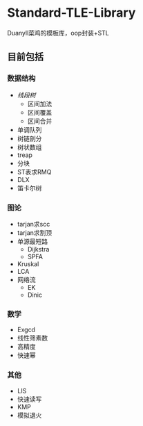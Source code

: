 # Standard-TLE-Library

Duanyll菜鸡的模板库，oop封装+STL

## 目前包括

### 数据结构

- *线段树*
	- 区间加法
	- 区间覆盖
	- 区间合并
- 单调队列
- 树链剖分
- 树状数组
- treap
- 分块
- ST表求RMQ
- DLX
- 笛卡尔树

### 图论

- tarjan求scc
- tarjan求割顶
- 单源最短路
    - Dijkstra
    - SPFA
- Kruskal
- LCA
- 网络流
	- EK
	- Dinic

### 数学

- Exgcd
- 线性筛素数
- 高精度
- 快速幂

### 其他

- LIS
- 快速读写
- KMP
- 模拟退火